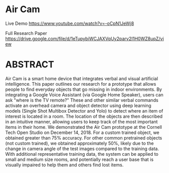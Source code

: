 # Air Cam

Live Demo
https://www.youtube.com/watch?v=-oCpN1JeWj8

Full Research Paper
https://drive.google.com/file/d/1eTupybiWCJAXVqUy2parv2I1H0WZ8upZ/view

# ABSTRACT

Air Cam is a smart home device that integrates verbal and visual artificial
intelligence. This paper outlines our research for a prototype that allows people
to find everyday objects that go missing in indoor environments. By integrating
a Google Voice Assistant (via Google Home Speaker), users can ask "where is
the TV remote?" These and other similar verbal commands activate an
overhead camera and object detector using deep learning models (Single Shot
Multibox Detector and Yolo) to detect where an item of interest is located in a
room. The location of the objects are then described in an intuitive manner,
allowing users to keep track of the most important items in their home. We
demonstrated the Air Cam prototype at the Cornell Tech Open Studio on
December 14, 2018. For a custom trained object, we obtained greater than 75%
accuracy. For other common pretrained objects (not custom trained), we
obtained approximately 50%, likely due to the change in camera angle of the
test images compared to the training data. With additional representative
training data, the system can be applied to small and medium size rooms, and
potentially reach a user base that is visually impaired to help them and others
find lost items.

